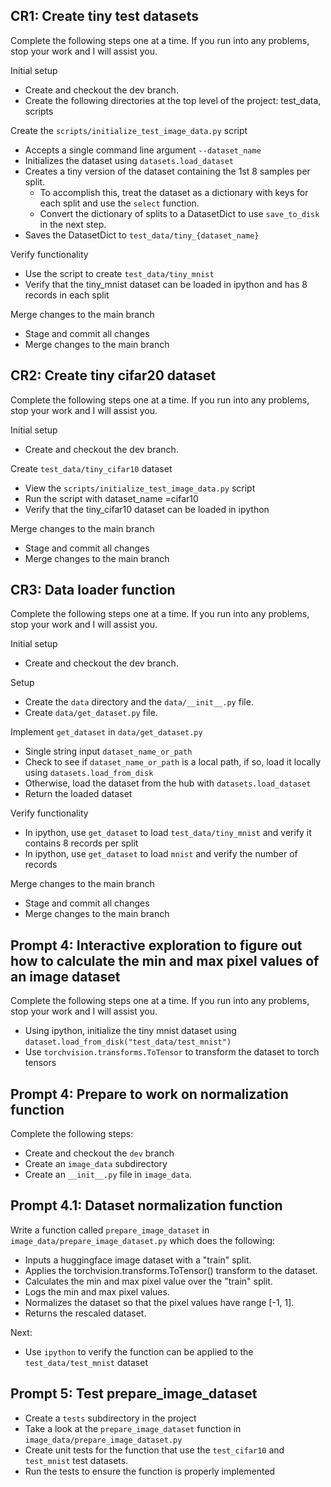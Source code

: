 ## CR1: Create tiny test datasets

Complete the following steps one at a time. If you run into any problems, stop your work and I will assist you.

Initial setup
  - Create and checkout the dev branch.
  - Create the following directories at the top level of the project: test_data, scripts

Create the `scripts/initialize_test_image_data.py` script
  - Accepts a single command line argument `--dataset_name`
  - Initializes the dataset using `datasets.load_dataset`
  - Creates a tiny version of the dataset containing the 1st 8 samples per split.
    - To accomplish this, treat the dataset as a dictionary with keys for each split and use the `select` function.
    - Convert the dictionary of splits to a DatasetDict to use `save_to_disk` in the next step.
  - Saves the DatasetDict to `test_data/tiny_{dataset_name}`

Verify functionality
- Use the script to create `test_data/tiny_mnist`
- Verify that the tiny_mnist dataset can be loaded in ipython and has 8 records in each split

Merge changes to the main branch
- Stage and commit all changes
- Merge changes to the main branch

## CR2: Create tiny cifar20 dataset

Complete the following steps one at a time. If you run into any problems, stop your work and I will assist you.

Initial setup
  - Create and checkout the dev branch.

Create `test_data/tiny_cifar10` dataset
- View the `scripts/initialize_test_image_data.py` script
- Run the script with dataset_name =cifar10
- Verify that the tiny_cifar10 dataset can be loaded in ipython

Merge changes to the main branch
- Stage and commit all changes
- Merge changes to the main branch

## CR3: Data loader function

Complete the following steps one at a time. If you run into any problems, stop your work and I will assist you.

Initial setup
- Create and checkout the dev branch.

Setup
- Create the `data` directory and the `data/__init__.py` file. 
- Create `data/get_dataset.py` file.

Implement `get_dataset` in `data/get_dataset.py`
- Single string input `dataset_name_or_path`
- Check to see if `dataset_name_or_path` is a local path, if so, load it locally using `datasets.load_from_disk`
- Otherwise, load the dataset from the hub with `datasets.load_dataset`
- Return the loaded dataset

Verify functionality
- In ipython, use `get_dataset` to load `test_data/tiny_mnist` and verify it contains 8 records per split
- In ipython, use `get_dataset` to load `mnist` and verify the number of records

Merge changes to the main branch
- Stage and commit all changes
- Merge changes to the main branch


## Prompt 4: Interactive exploration to figure out how to calculate the min and max pixel values of an image dataset

Complete the following steps one at a time. If you run into any problems, stop your work and I will assist you.

- Using ipython, initialize the tiny mnist dataset using `dataset.load_from_disk("test_data/test_mnist")`
- Use `torchvision.transforms.ToTensor` to transform the dataset to torch tensors 

## Prompt 4: Prepare to work on normalization function

Complete the following steps:

- Create and checkout the `dev` branch
- Create an `image_data` subdirectory
- Create an `__init__.py` file in `image_data`.

## Prompt 4.1: Dataset normalization function

Write a function called `prepare_image_dataset` in `image_data/prepare_image_dataset.py` which does the following:

- Inputs a huggingface image dataset with a "train" split.
- Applies the torchvision.transforms.ToTensor() transform to the dataset.
- Calculates the min and max pixel value over the "train" split.
- Logs the min and max pixel values.
- Normalizes the dataset so that the pixel values have range [-1, 1].
- Returns the rescaled dataset.

Next:
- Use `ipython` to verify the function can be applied to the `test_data/test_mnist` dataset

## Prompt 5: Test prepare_image_dataset

- Create a `tests` subdirectory in the project
- Take a look at the `prepare_image_dataset` function in `image_data/prepare_image_dataset.py`
- Create unit tests for the function that use the `test_cifar10` and `test_mnist` test datasets.
- Run the tests to ensure the function is properly implemented
